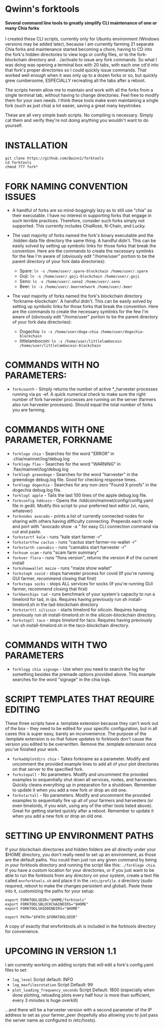 # Qwinn's forktools

#### Several command line tools to greatly simplify CLI maintenance of one or many Chia forks


I created these CLI scripts, currently only for Ubuntu environment (Windows versions may be added later), because I am currently farming 21 separate Chia forks and maintenance
started becoming a chore, having to CD into the fork's hidden directories to view logs or config files, or to the fork-blockchain directory and . ./activate to issue any
fork commands.  So what I was doing was opening a terminal box with 20 tabs, with each one cd'd into that fork's proper directories so I could quickly issue commands.  That
worked well enough when it was only up to a dozen forks or so, but quickly grew cumbersome, ESPECIALLY recreating all the tabs after a reboot.

The scripts herein allow me to maintain and work with all the forks from a single terminal tab, without having to change directories.  Feel free to modify them for your 
own needs.  I think these tools make even maintaining a single fork (such as just chia) a lot easier, saving a great many keystrokes.

These are all very simple bash scripts.  No compiling is necessary.  Simply cat them and verify they're not doing anything you wouldn't want to do yourself.

# INSTALLATION

```
git clone https://github.com/Qwinn1/forktools
cd forktools
chmod 777 fork*
```
 
# FORK NAMING CONVENTION ISSUES

- A handful of forks are so mind-boggingly lazy as to still use "chia" as their executable.  I have no interest in supporting forks that engage in such terrible practices.  Therefore, consider such forks simply not supported.  This currently includes ChiaRose, N-Chain, and Lucky.

- The vast majority of forks named the fork's binary executable and the .hidden data file directory the same thing.  A handful didn't.  This can be easily solved by setting up symbolic links for those forks that break the convention.  Here are the commands to create the necessary symlinks for the few I'm aware of (obviously edit "/home/user" portion to be the parent directory of your fork data directories):

  - Spare:     `ln -s /home/user/.spare-blockchain /home/user/.spare`
  - Goji:      `ln -s /home/user/.goji-blockchain /home/user/.goji`
  - Seno:      `ln -s /home/user/.seno2 /home/user/.seno`
  - Beer:      `ln -s /home/user/.beernetwork /home/user/.beer`

- The vast majority of forks named the fork's blockchain directory 'forkname-blockchain'.  A handful didn't.  This can be easily solved by setting up symbolic links for those forks that break the convention.  Here are the commands to create the necessary symlinks for the few I'm aware of (obviously edit "/home/user" portion to be the parent directory of your fork data directories):

  - Dogechia:   `ln -s /home/user/doge-chia /home/user/dogechia-blockchain`
  - littlelambocoin:  `ln -s /home/user/littlelambocoin /home/user/littlelambocoin-blockchain`

# COMMANDS WITH NO PARAMETERS:

- `forkcounth`            \-  Simply returns the number of active *_harvester processes running via ps -ef.  A quick numerical check to make sure the right number of fork harvester processes are running on the server (farmers also run harvester processes).  Should equal the total number of forks you are farming.

# COMMANDS WITH ONE PARAMETER, FORKNAME

- `forkloge chia`         \-  Searches for the word "ERROR" in .chia/mainnet/log/debug.log
- `forklogw flax`         \-  Searches for the word "WARNING" in .flax/mainnet/log/debug.log
- `forklogh greendoge`    \-  Searches for the word "harvester" in the greendoge debug.log file.  Good for checking response times.
- `forklogp dogechia`     \-  Searches for any non-zero "Found X proofs" in the dogechia debug.log file.
- `forklogt apple`        \-  Tails the last 100 lines of the apple debug.log file.
- `forkconfig hddcoin`    \-  Opens the .hddcoin/mainnet/config/config.yaml file in gedit.  Modify this script to your preferred text editor (vi, nano, whatever)
- `forknodes avocado`     \-  prints a list of currently connected nodes for sharing with others having difficulty connecting. Prepends each node and port with "avocado show -a " for easy CLI connection command via cut and paste.
- `forkstartf kale`       \-  runs "kale start farmer -r"
- `forkstartfnw cactus`   \-  runs "cactus start farmer-no-wallet -r"
- `forkstarth cannabis`   \-  runs "cannabis start harvester -r"
- `forksum scam`          \-  runs "scam farm summary"
- `forkver flora`         \-  runs "flora version", returns the version # of the current install
- `forkshowwallet maize`  \-  runs "maize show wallet"
- `forkstoph covid`       \-  stops harvester process for covid (If you're running GUI farmer, recommend closing that first)
- `forkstopa socks`       \-  stops ALL services for socks (If you're running GUI farmer, recommend closing that first)
- `forkbenchips tad`      \-  runs benchmark of your system's capacity to run a timelord for tad, in ips.  Requires having previously run sh install-timelord.sh in the tad-blockchain directory
- `forkstarttl silicoin`  \-  starts timelord for silicoin.  Requires having previously run sh install-timelord.sh in the silicoin-blockchain directory.
- `forkstoptl taco`       \-  stops timelord for taco.  Requires having previously run sh install-timelord.sh in the taco-blockchain directory.

# COMMANDS WITH TWO PARAMETERS

- `forklogg chia signage`    \-  Use when you need to search the log for something besides the premade options provided above.  This example searches for the word "signage" in the chia logs.

# SCRIPT TEMPLATES THAT REQUIRE EDITING

These three scripts have a .template extension because they can't work out of the box - they need to be edited for your specific configuration, but in all cases this is super easy, barely an inconvenience.  The purpose of the .template extension is so that future updates to forktools don't cause the version you edited to be overwritten.  Remove the .template extension once you've finished your work.

- `forkaddplotdirs chia`  \-  Takes forkname as a parameter.  Modify and uncomment the provided example lines to add all of your plot directories on that server to the specified fork.
- `forkstopall`           \-  No parameters.  Modify and uncomment the provided examples to sequentially shut down all services, nodes, and harvesters.  Quickly cleans everything up in preparation for a shutdown.  Remember to update it when you add a new fork or drop an old one.
- `forkstartall`          \-  No parameters.  Modify and uncomment the provided examples to sequentially fire up all of your farmers and harvesters (or even timelords, if you wish, using any of the other tools listed above).  Great for getting started quickly after a reboot.  Remember to update it when you add a new fork or drop an old one.



# SETTING UP ENVIRONMENT PATHS

If your blockchain directories and hidden folders are all directly under your $HOME directory, you don't really need to set up an environment, as those are the default paths.  You could then just run any given command by being in your forktools directory and running the script like this:  `./forkloge chia`.  If you have a custom location for your directories, or if you just want to be able to run the forktools from any directory on your system, create a text file called `envforktools.sh` and place it in the `/etc/profile.d` directory (sudo required, reboot to make the changes persistent and global).  Paste these into it, customizing the paths for your setup:

```
export FORKTOOLSDIR="$HOME/forktools"
export FORKTOOLSBLOCKCHAINDIRS="$HOME"
export FORKTOOLSHIDDENDIRS="$HOME"

export PATH="$PATH:$FORKTOOLSDIR"
```

A copy of exactly that envforktools.sh is included in the forktools directory for convenience.



# UPCOMING IN VERSION 1.1

I am currently working on adding scripts that will edit a fork's config.yaml files to set:

-   `log_level`   Script default: INFO
-   `log_maxfilesrotation`  Script Default: 99   
-   `plot_loading_frequency_seconds`  Script Default: 1800 (especially when done plotting, reloading plots every half hour is more than sufficient, every 3 minutes is huge overkill)   

...and there will be a harvester version with a second parameter of the IP address to set as your farmer_peer (hopefully also allowing you to just pass the server name as configured in /etc/hosts).


